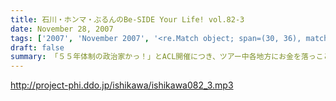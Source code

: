 ```yaml
---
title: 石川・ホンマ・ぶるんのBe-SIDE Your Life! vol.82-3
date: November 28, 2007
tags: ['2007', 'November 2007', '<re.Match object; span=(30, 36), match='vol.82'>']
draft: false
summary: 「５５年体制の政治家かっ！」とACL開催につき、ツアー中各地方にお金を落っことしまくっていった石川サン・・・そんなノリで、ボトルをさくさく入れちゃうのが地方の怖いところ。学生の皆さんも、働きだすとコレがちょっと共感できるところなんですよ。覚えておいてね。地方の馬鹿力全開の京都、ビーサイツアーでありました〜〜。また会いましょう。NAMAE
---
```


http://project-phi.ddo.jp/ishikawa/ishikawa082_3.mp3
